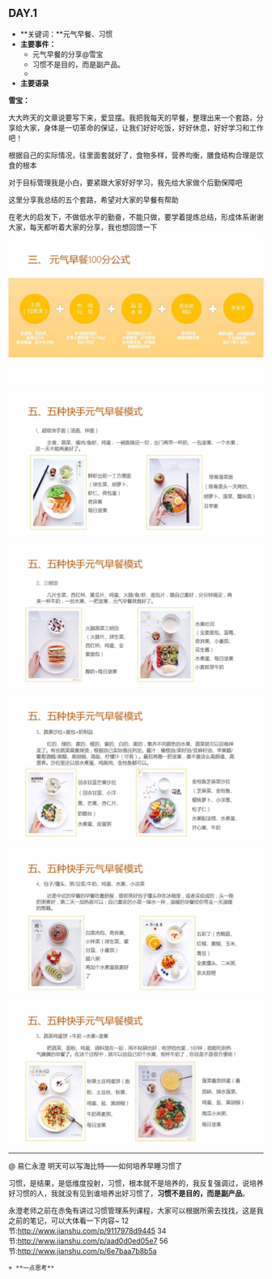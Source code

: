 ## DAY.1
+ **关键词：**元气早餐、习惯
+ **主要事件：**
    + 元气早餐的分享@雪宝
    + 习惯不是目的，而是副产品。
    + 
+ **主要语录**

**雪宝：**

大大昨天的文章说要写下来，爱显摆。我把我每天的早餐，整理出来一个套路，分享给大家，身体是一切革命的保证，让我们好好吃饭，好好休息，好好学习和工作吧！

根据自己的实际情况，往里面套就好了，食物多样，营养均衡，膳食结构合理是饮食的根本

对于目标管理我是小白，要紧跟大家好好学习，我先给大家做个后勤保障吧

这里分享我总结的五个套路，希望对大家的早餐有帮助

在老大的启发下，不做低水平的勤奋，不能只做，要学着提炼总结，形成体系谢谢大家，每天都听着大家的分享，我也想回馈一下


![](./_image/99fbc23b551a5eb21e8d93e09ded373.jpg)

![](./_image/6a3068b512382384292ecbdfb4f9914.jpg)


![](./_image/555d8cabb92513f36a9690de8417a56.jpg)

![](./_image/2e254b5d12c8019b795b6c6a740c5e3.jpg)


![](./_image/00182525e6f3917a6d72ac69a583bb6.jpg)


![](./_image/2d2ee47a22662ec9b7d686c8ef7631e.jpg)

-----------

@ 易仁永澄 明天可以写海比特——如何培养早睡习惯了

习惯，是结果，是低维度投射，习惯，根本就不是培养的，我反复强调过，说培养好习惯的人，我就没有见到谁培养出好习惯了，**习惯不是目的，而是副产品**。

永澄老师之前在赤兔有讲过习惯管理系列课程，大家可以根据所需去找找，这是我之前的笔记，可以大体看一下内容~
12节:http://www.jianshu.com/p/9117978d9445
34节:http://www.jianshu.com/p/aad0d0ed05e7
56节:http://www.jianshu.com/p/6e7baa7b8b5a



    + **一点思考**

